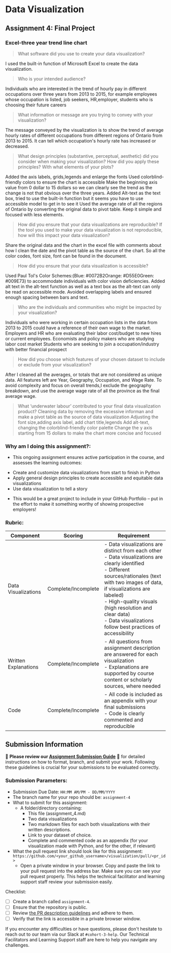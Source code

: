 # Data Visualization

## Assignment 4: Final Project

### Excel-three year trend line chart
 

> What software did you use to create your data visualization?
> 
I used the built-in function of Microsoft Excel to create the data visualization. 

> Who is your intended audience?
> 

Individuals who are interested in the trend of hourly pay in different occupations over three years from 2013 to 2015, 
for example employees whose occupation is listed, job seekers, HR,employer, students who is choosing their future careers

> What information or message are you trying to convey with your visualization?
> 

The message conveyed by the visualization is to show the trend of average hourly rates of different occupations from different regions of Ontario from 2013 to  2015. 
It can tell which occupation's hourly rate has increased or decreased.

> What design principles (substantive, perceptual, aesthetic) did you consider when making your visualization? How did you apply these principles? With what elements of your plots?
> 

Added the axis labels, grids,legends and enlarge the fonts
Used colorblind-friendly colors to ensure the chart is accessible
Make the beginning axis value from 0 dollar to 15 dollars so we can clearly see the trend as the change is not that obvious over the three years.
Added Alt-text as the text box, tried to use the built-in function but it seems you have to use accessible model to get in to see it
Used the average rate of all the regions of Ontario by converting the original data to pivot table.
Keep it simple and focused with less elements.

> How did you ensure that your data visualizations are reproducible? If the tool you used to make your data visualization is not reproducible, how will this impact your data visualization?
> 

Share the original data and the chart in the excel file with comments about how I clean the date and the pivot table as the source of the chart. 
So all the color codes, font size, font can be found in the document.

> How did you ensure that your data visualization is accessible?
> 
Used Paul Tol's Color Schemes:(Blue: #0072B2Orange: #D55E0Green: #009E73) to accommodate individuals with color vision deficiencies.
Added alt text in the alt-text function as well as a text box as the alt-text can only be read on accessible mode. 
Avoided overlapping labels and ensured enough spacing between bars and text.


> Who are the individuals and communities who might be impacted by your visualization?
> 
Individuals who were working in certain occupation lists in the data from 2013 to 2015 could have a reference of their own wage to the market.
Employers and HR who are evaluating their labor cost/budget  to new hires or current employees.
Economists and policy makers who are studying labor cost market
Students who are seeking to join a occupation/industry with better financial prospect


> How did you choose which features of your chosen dataset to include or exclude from your visualization?
> 
After I cleaned all the averages, or totals that are not considered as unique data. All features left are Year, Geography, Occupation, and Wage Rate.
To avoid complexity and focus on overall trends,I exclude the geography breakdown, and use the average wage rate of all the province as the final average wage.


> What ‘underwater labour’ contributed to your final data visualization product?
Cleaning data by removing the excessive informan and make a pivot table as the source of data visualization
Adjusting the font size,adding axis label, add chart title,legends
Add alt-text, changing the colorblind-friendly color palette
Change the y axis starting from 15 dollars to make the chart more concise and focused

	
 
### Why am I doing this assignment?:  
- This ongoing assignment ensures active participation in the course, and assesses the learning outcomes: 
* Create and customize data visualizations from start to finish in Python
* Apply general design principles to create accessible and equitable data visualizations
* Use data visualization to tell a story  
- This would be a great project to include in your GitHub Portfolio – put in the effort to make it something worthy of showing prospective employers!

### Rubric:

| Component         | Scoring  | Requirement                                                                 |
|-------------------|----------|-----------------------------------------------------------------------------|
| Data Visualizations | Complete/Incomplete | - Data visualizations are distinct from each other<br>- Data visualizations are clearly identified<br>- Different sources/rationales (text with two images of data, if visualizations are labeled)<br>- High-quality visuals (high resolution and clear data)<br>- Data visualizations follow best practices of accessibility |
| Written Explanations | Complete/Incomplete | - All questions from assignment description are answered for each visualization<br>- Explanations are supported by course content or scholarly sources, where needed |
| Code              | Complete/Incomplete | - All code is included as an appendix with your final submissions<br>- Code is clearly commented and reproducible |

## Submission Information

🚨 **Please review our [Assignment Submission Guide](https://github.com/UofT-DSI/onboarding/blob/main/onboarding_documents/submissions.md)** 🚨 for detailed instructions on how to format, branch, and submit your work. Following these guidelines is crucial for your submissions to be evaluated correctly.

### Submission Parameters:
* Submission Due Date: `HH:MM AM/PM - DD/MM/YYYY`
* The branch name for your repo should be: `assignment-4`
* What to submit for this assignment:
    * A folder/directory containing:
        * This file (assignment_4.md)
        * Two data visualizations 
        * Two markdown files for each both visualizations with their written descriptions.
        * Link to your dataset of choice.
        * Complete and commented code as an appendix (for your visualization made with Python, and for the other, if relevant) 
* What the pull request link should look like for this assignment: `https://github.com/<your_github_username>/visualization/pull/<pr_id>`
    * Open a private window in your browser. Copy and paste the link to your pull request into the address bar. Make sure you can see your pull request properly. This helps the technical facilitator and learning support staff review your submission easily.

Checklist:
- [ ] Create a branch called `assignment-4`.
- [ ] Ensure that the repository is public.
- [ ] Review [the PR description guidelines](https://github.com/UofT-DSI/onboarding/blob/main/onboarding_documents/submissions.md#guidelines-for-pull-request-descriptions) and adhere to them.
- [ ] Verify that the link is accessible in a private browser window.

If you encounter any difficulties or have questions, please don't hesitate to reach out to our team via our Slack at `#cohort-3-help`. Our Technical Facilitators and Learning Support staff are here to help you navigate any challenges.
